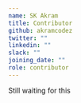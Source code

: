 ```yaml
---
name: SK Akram
title: Contributor
github: akramcodez
twitter: ""
linkedin: ""
slack: ""
joining_date: ""
role: contributor
---
```


Still waiting for this
